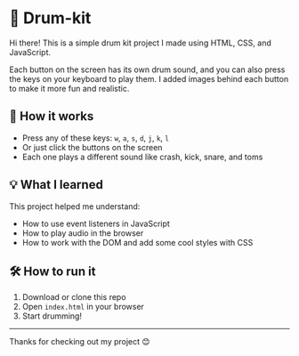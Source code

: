 # 🥁 Drum-kit

Hi there! This is a simple drum kit project I made using HTML, CSS, and JavaScript.

Each button on the screen has its own drum sound, and you can also press the keys on your keyboard to play them. I added images behind each button to make it more fun and realistic.

## 🎵 How it works
- Press any of these keys: `w`, `a`, `s`, `d`, `j`, `k`, `l`
- Or just click the buttons on the screen
- Each one plays a different sound like crash, kick, snare, and toms

## 💡 What I learned
This project helped me understand:
- How to use event listeners in JavaScript
- How to play audio in the browser
- How to work with the DOM and add some cool styles with CSS

## 🛠️ How to run it
1. Download or clone this repo
2. Open `index.html` in your browser
3. Start drumming!

---

Thanks for checking out my project 😊
